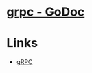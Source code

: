 # [grpc - GoDoc](https://godoc.org/google.golang.org/grpc)

# Links

* [gRPC](https://grpc.io/docs/quickstart/go/)


